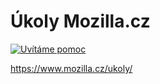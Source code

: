# Úkoly Mozilla.cz

[![Uvítáme pomoc](https://badge.waffle.io/MozillaCZ/ukoly.svg?columns=all&style=flat-square)](https://www.mozilla.cz/ukoly/)

https://www.mozilla.cz/ukoly/
